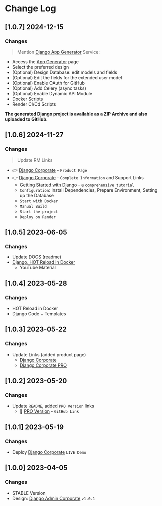 # Change Log

## [1.0.7] 2024-12-15
### Changes

> Mention [Django App Generator](https://app-generator.dev/tools/django-generator/) Service:

- Access the [App Generator](https://app-generator.dev/tools/django-generator/) page
- Select the preferred design
- (Optional) Design Database: edit models and fields
- (Optional) Edit the fields for the extended user model
- (Optional) Enable OAuth for GitHub
- (Optional) Add Celery (async tasks)
- (Optional) Enable Dynamic API Module
- Docker Scripts
- Render CI/Cd Scripts

**The generated Django project is available as a ZIP Archive and also uploaded to GitHub.**

## [1.0.6] 2024-11-27
### Changes

> Update RM Links

- 👉 [Django Corporate](https://appseed.us/product/corporate-dashboard/django/) - `Product Page`
- 👉 [Django Corporate](https://app-generator.dev/docs/products/django/corporate-dashboard/index.html) - `Complete Information` and Support Links
  - [Getting Started with Django](https://app-generator.dev/docs/technologies/django/index.html) - a `comprehensive tutorial`
  - `Configuration`: Install Dependencies, Prepare Environment, Setting up the Database 
  - `Start with Docker`
  - `Manual Build`
  - `Start the project`
  - `Deploy on Render`

## [1.0.5] 2023-06-05
### Changes

- Update DOCS (readme)
- [Django, HOT Reload in Docker](https://www.youtube.com/watch?v=o0hCE-EpoyA)
  - YouTube Material

## [1.0.4] 2023-05-28
### Changes

- HOT Reload in Docker 
 - Django Code + Templates

## [1.0.3] 2023-05-22
### Changes

- Update Links (added product page)
  - [Django Corporate](https://appseed.us/product/corporate-dashboard/django/)
  - [Django Corporate PRO](https://appseed.us/product/corporate-dashboard-pro/django/)

## [1.0.2] 2023-05-20
### Changes

- Update `README`, added `PRO Version` links
  - 🛒 [PRO Version](https://github.com/app-generator/django-corporate-dashboard-pro) - `GitHub Link`

## [1.0.1] 2023-05-19
### Changes

- Deploy [Django Corporate](https://django-corporate.onrender.com/) `LIVE Demo`

## [1.0.0] 2023-04-05
### Changes

- STABLE Version
- Design: [Django Admin Corporate](https://github.com/app-generator/django-admin-corporate) `v1.0.1`
